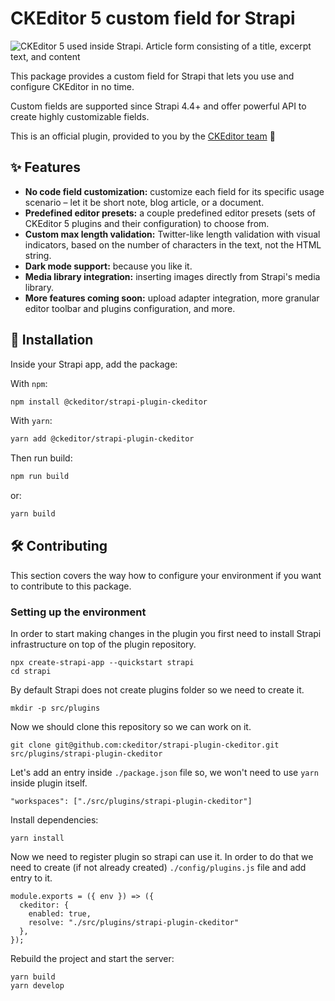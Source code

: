# CKEditor 5 custom field for Strapi

<img src="https://user-images.githubusercontent.com/156149/192792402-4bb1e040-6f8c-49be-af90-fd35fd3a4c66.png" alt="CKEditor 5 used inside Strapi. Article form consisting of a title, excerpt text, and content">

This package provides a custom field for Strapi that lets you use and configure CKEditor in no time.

Custom fields are supported since Strapi 4.4+ and offer powerful API to create highly customizable fields.

This is an official plugin, provided to you by the [CKEditor team](https://ckeditor.com) 👋

## <a id="features"></a>✨ Features

* **No code field customization:** customize each field for its specific usage scenario – let it be short note, blog article, or a document.
* **Predefined editor presets:** a couple predefined editor presets (sets of CKEditor 5 plugins and their configuration) to choose from.
* **Custom max length validation:** Twitter-like length validation with visual indicators, based on the number of characters in the text, not the HTML string.
* **Dark mode support:** because you like it.
* **Media library integration:** inserting images directly from Strapi's media library.
* **More features coming soon:** upload adapter integration, more granular editor toolbar and plugins configuration, and more.

## <a id="installation"></a>🔧 Installation

Inside your Strapi app, add the package:

With `npm`:

```bash
npm install @ckeditor/strapi-plugin-ckeditor
```

With `yarn`:

```bash
yarn add @ckeditor/strapi-plugin-ckeditor
```

Then run build:

```bash
npm run build
```

or:

```bash
yarn build
```

## <a id="contributing"></a>🛠 Contributing

This section covers the way how to configure your environment if you want to contribute to this package.

### Setting up the environment

In order to start making changes in the plugin you first need to install Strapi infrastructure on top of the plugin repository.

```
npx create-strapi-app --quickstart strapi
cd strapi
```

By default Strapi does not create plugins folder so we need to create it.

```
mkdir -p src/plugins
```

Now we should clone this repository so we can work on it.

```
git clone git@github.com:ckeditor/strapi-plugin-ckeditor.git src/plugins/strapi-plugin-ckeditor
```

Let's add an entry inside `./package.json` file so, we won't need to use `yarn` inside plugin itself.

```
"workspaces": ["./src/plugins/strapi-plugin-ckeditor"]
```

Install dependencies:

```
yarn install
```

Now we need to register plugin so strapi can use it. In order to do that we need
to create (if not already created) `./config/plugins.js` file and add entry to it.

```
module.exports = ({ env }) => ({
  ckeditor: {
    enabled: true,
    resolve: "./src/plugins/strapi-plugin-ckeditor"
  },
});
```

Rebuild the project and start the server:

```
yarn build
yarn develop
```
